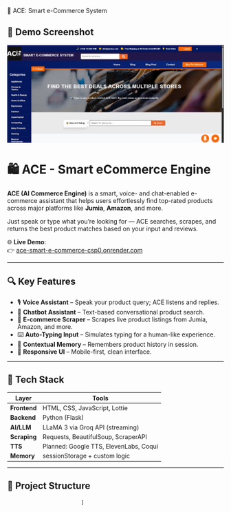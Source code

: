 🛒 ACE: Smart e-Commerce System

## 📸 Demo Screenshot

[![ACE Demo Screenshot](static/images/Ace.JPG)](static/images/Ace.JPG)


# 🛍️ ACE - Smart eCommerce Engine

**ACE (AI Commerce Engine)** is a smart, voice- and chat-enabled e-commerce assistant that helps users effortlessly find top-rated products across major platforms like **Jumia**, **Amazon**, and more.

Just speak or type what you’re looking for — ACE searches, scrapes, and returns the best product matches based on your input and reviews.

🌐 **Live Demo**:  
👉 [ace-smart-e-commerce-csp0.onrender.com](https://ace-smart-e-commerce-csp0.onrender.com)

---

## 🔍 Key Features

- 🎙️ **Voice Assistant** – Speak your product query; ACE listens and replies.
- 💬 **Chatbot Assistant** – Text-based conversational product search.
- 🛒 **E-commerce Scraper** – Scrapes live product listings from Jumia, Amazon, and more.
- ⌨️ **Auto-Typing Input** – Simulates typing for a human-like experience.
- 🧠 **Contextual Memory** – Remembers product history in session.
- 📱 **Responsive UI** – Mobile-first, clean interface.

---

## 🧠 Tech Stack

| Layer      | Tools |
|------------|-------|
| **Frontend** | HTML, CSS, JavaScript, Lottie |
| **Backend**  | Python (Flask) |
| **AI/LLM**   | LLaMA 3 via Groq API (streaming) |
| **Scraping** | Requests, BeautifulSoup, ScraperAPI |
| **TTS**      | Planned: Google TTS, ElevenLabs, Coqui |
| **Memory**   | sessionStorage + custom logic |

---

## 📁 Project Structure


                            ]
